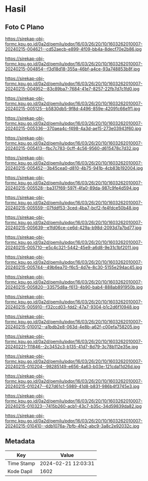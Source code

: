 # Hasil

## Foto C Plano

https://sirekap-obj-formc.kpu.go.id/0a2d/pemilu/pdpr/16/03/26/20/10/1603262010007-20240215-004621--cd52aecb-e899-4f09-bb4a-8decf70e2b86.jpg

https://sirekap-obj-formc.kpu.go.id/0a2d/pemilu/pdpr/16/03/26/20/10/1603262010007-20240215-004854--f3d18d18-355a-46bf-a4ce-93a748853b8f.jpg

https://sirekap-obj-formc.kpu.go.id/0a2d/pemilu/pdpr/16/03/26/20/10/1603262010007-20240215-004952--83c89ba7-7684-41e7-8257-22fb7d7c1fd0.jpg

https://sirekap-obj-formc.kpu.go.id/0a2d/pemilu/pdpr/16/03/26/20/10/1603262010007-20240215-005125--b5830db5-9f8d-4496-859e-42091c66e1f1.jpg

https://sirekap-obj-formc.kpu.go.id/0a2d/pemilu/pdpr/16/03/26/20/10/1603262010007-20240215-005336--370aea4c-f498-4a3d-ae15-273e03943f60.jpg

https://sirekap-obj-formc.kpu.go.id/0a2d/pemilu/pdpr/16/03/26/20/10/1603262010007-20240215-005413--fbc7c783-0cff-4c56-9560-d615478c7d32.jpg

https://sirekap-obj-formc.kpu.go.id/0a2d/pemilu/pdpr/16/03/26/20/10/1603262010007-20240215-005452--3b45cea0-d810-4b75-941b-4cb83b192004.jpg

https://sirekap-obj-formc.kpu.go.id/0a2d/pemilu/pdpr/16/03/26/20/10/1603262010007-20240215-005528--ba317f69-597f-4fa0-89da-987c9fe4d594.jpg

https://sirekap-obj-formc.kpu.go.id/0a2d/pemilu/pdpr/16/03/26/20/10/1603262010007-20240215-005559--07fddf53-3ced-4ba7-bcf2-fe4fdce50b48.jpg

https://sirekap-obj-formc.kpu.go.id/0a2d/pemilu/pdpr/16/03/26/20/10/1603262010007-20240215-005639--e1fd06ce-ce6d-429a-b98d-2093d7a7bd77.jpg

https://sirekap-obj-formc.kpu.go.id/0a2d/pemilu/pdpr/16/03/26/20/10/1603262010007-20240215-005710--e5c4c321-5442-45e9-a6d8-9e31c1bf2011.jpg

https://sirekap-obj-formc.kpu.go.id/0a2d/pemilu/pdpr/16/03/26/20/10/1603262010007-20240215-005744--49b6ea70-f6c5-4d7e-8c30-5155e294ac45.jpg

https://sirekap-obj-formc.kpu.go.id/0a2d/pemilu/pdpr/16/03/26/20/10/1603262010007-20240215-005820--33575d8a-f613-4b90-bab4-888ab891950b.jpg

https://sirekap-obj-formc.kpu.go.id/0a2d/pemilu/pdpr/16/03/26/20/10/1603262010007-20240215-005910--f32ccd03-fdd2-47a7-9304-b1c2d6f10948.jpg

https://sirekap-obj-formc.kpu.go.id/0a2d/pemilu/pdpr/16/03/26/20/10/1603262010007-20240215-010012--a1bdb2e8-063d-4e8b-a62f-c00efa758205.jpg

https://sirekap-obj-formc.kpu.go.id/0a2d/pemilu/pdpr/16/03/26/20/10/1603262010007-20240221-111846--2c3452c3-b135-41d7-8d79-3c78b112e35e.jpg

https://sirekap-obj-formc.kpu.go.id/0a2d/pemilu/pdpr/16/03/26/20/10/1603262010007-20240215-010204--98285149-e656-4a63-b03e-121cda11d26d.jpg

https://sirekap-obj-formc.kpu.go.id/0a2d/pemilu/pdpr/16/03/26/20/10/1603262010007-20240215-010247--627d61c1-5989-41d8-b831-986b4f3745e3.jpg

https://sirekap-obj-formc.kpu.go.id/0a2d/pemilu/pdpr/16/03/26/20/10/1603262010007-20240215-010323--7415b260-acb1-43c7-b35c-34d59839da82.jpg

https://sirekap-obj-formc.kpu.go.id/0a2d/pemilu/pdpr/16/03/26/20/10/1603262010007-20240215-010410--ddb1076a-7bfb-4fe2-abc9-3a8c2e92032c.jpg


## Metadata

| Key        | Value               |
| ---------- | ------------------- |
| Time Stamp | 2024-02-21 12:03:31 |
| Kode Dapil | 1602                |



